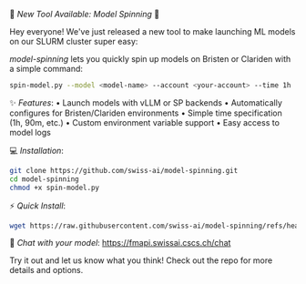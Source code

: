 :rocket: *New Tool Available: Model Spinning* :rocket:

Hey everyone! We've just released a new tool to make launching ML models on our SLURM cluster super easy:

*model-spinning* lets you quickly spin up models on Bristen or Clariden with a simple command:

```bash
spin-model.py --model <model-name> --account <your-account> --time 1h
```

:sparkles: *Features*:
• Launch models with vLLM or SP backends
• Automatically configures for Bristen/Clariden environments
• Simple time specification (1h, 90m, etc.)
• Custom environment variable support
• Easy access to model logs

:computer: *Installation*:
```bash
git clone https://github.com/swiss-ai/model-spinning.git
cd model-spinning
chmod +x spin-model.py
```

:zap: *Quick Install*:
```bash
wget https://raw.githubusercontent.com/swiss-ai/model-spinning/refs/heads/main/spin-model.py -O spin-model && chmod 755 spin-model && mv spin-model ~/.local/bin/
```

:speech_balloon: *Chat with your model*: https://fmapi.swissai.cscs.ch/chat

Try it out and let us know what you think! Check out the repo for more details and options. 